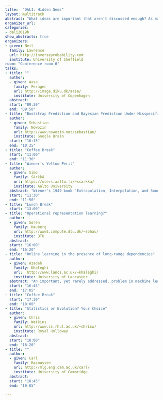 ```yaml
---
title:  "DALI: Hidden Gems"
layout: multitrack
abstract: "What ideas are important that aren't discussed enough? As machine learning has become more successful, more researchers are looking at the questions that drive the field. But are there issues that we are missing? Ideas that are not getting the attention they deserve? In this workshop each presenter will give a 20 minute overview of an idea that they believe is not getting enough attention in the wider community. Each presentation will be 20 minutes long and will be followed by long discussion of the idea and where it might be deployed."
organizer_url:
categories:
- dali2019b
show_abstracts: true
organizers:
- given: Neil 
  family: Lawrence
  url: http://inverseprobability.com
  institute: University of Sheffield
room: "Conference room 6"
talks:
- title: ""
  author:
  - given: Aasa
    family: Feragen
    url: http://image.diku.dk/aasa/
    institute: University of Copenhagen
  abstract: 
  start: "09:30"
  end: "09:50"
- title: "Bootstrap Prediction and Bayesian Prediction Under Misspecified Models"
  author:
  - given: Sebastian
    family: Nowozin
    url: http://www.nowozin.net/sebastian/
    institute: Google Brain
  start: "10:15"
  end: "10:35"
- title: "Coffee Break"
  start: "11:00"
  end: "11:30"
- title: "Wiener’s Yellow Peril"
  author:
  - given: Simo
    family: Särkkä
    url: https://users.aalto.fi/~ssarkka/
    institute: Aalto University
  abstract: "Wiener's 1949 book 'Extrapolation, Interpolation, and Smoothing of Stationary Time Series' is sometimes called Yellow Peril. More precisely, the nickname was given to the original classified report from 1942. The book/report presents methods for making predictions based on noisy observations of a random function and the random function is modeled as a Gaussian process. This methodology is basically the same as what nowadays is called Gaussian process regression - or Kalman smoothing in the temporal case. A causal version of the predictor is called the Wiener filter and it is a precursor of Kalman filtering. A lot of theory for Wiener filtering and smoothing is available in terms of Wiener's generalized harmonic analysis. It would be beneficial to revisit the theory for analyzing theoretical properties of Gaussian process regression methods and related kernel methods." 
  start: "11:30"
  end: "11:50"
- title: "Lunch Break"
  start: "13:00"
- title: "Operational representation learning?"
  author:
  - given: Søren
    family: Hauberg
    url: http://www2.compute.dtu.dk/~sohau/
    institute: DTU
  abstract: 
  start: "16:00"
  end: "16:20"
- title: "Online learning in the presence of long-range dependencies"
  author:
  - given: Azadeh
    family: Khaleghi
    url:  http://www.lancs.ac.uk/~khaleghi/
    institute: University of Lancaster
  abstract: "An important, yet rarely addressed, problem in machine learning is to deal with long-range dependencies that naturally exist in most real-world datasets. This is a particularly challenging task in online learning where a sampling policy may affect the distribution of observations. I will demonstrate this challenge in the context of a multi-armed restless bandit problem where the pay-offs are stationary $\phi$-mixing."
  start: "16:45"
  end: "17:05"
- title: "Coffee Break"
  start: "17:30"
  end: "18:00"
- title: "Statistics or Evolution? Your Choice"
  author:
  - given: Chris
    family: Watkins
    url: http://www.cs.rhul.ac.uk/~chrisw/
    institute: Royal Holloway
  abstract:
  start: "18:00"
  end: "18:20" 
- title: ""  
  author:
  - given: Carl
    family: Rasmussen
    url: http://mlg.eng.cam.ac.uk/carl/
    institute: University of Cambridge
  abstract:
  start: "18:45"
  end: "19:05"
    
---
```

